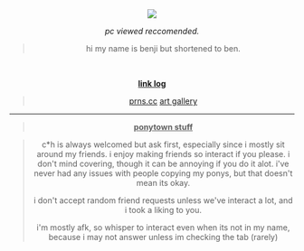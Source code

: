 <div align="center">



<h1 align="center"> </h1>


<br />



<img src="https://komarev.com/ghpvc/?username=artfufu&base=7906&color=grey&label=CoolPeople">

*pc viewed reccomended.*

 > hi my name is benji but shortened to ben.



<br>

<ins>**link log**</ins>

> [prns.cc](https://pronouns.cc/@shedletskying) [art gallery](https://bensartgallery.straw.page/)



***
> <ins>**ponytown stuff**</ins>

> c*h is always welcomed but ask first, especially since i mostly sit around my friends. i enjoy making friends so interact if you please. i don't mind covering, though it can be annoying if you do it alot. i've never had any issues with people copying my ponys, but that doesn't mean its okay.
>
> i don't accept random friend requests unless we've interact a lot, and i took a liking to you. 
>
> i'm mostly afk, so whisper to interact even when its not in my name, because i may not answer unless im checking the tab (rarely)
> 




